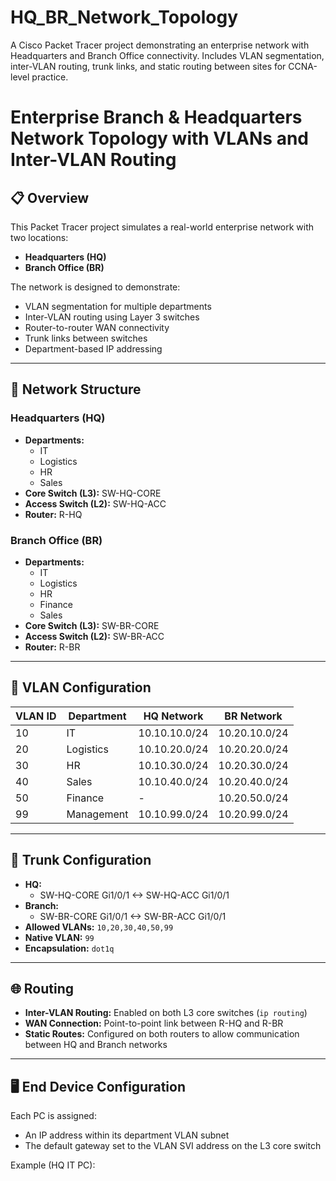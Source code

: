# HQ_BR_Network_Topology
A Cisco Packet Tracer project demonstrating an enterprise network with Headquarters and Branch Office connectivity. Includes VLAN segmentation, inter-VLAN routing, trunk links, and static routing between sites for CCNA-level practice.
# Enterprise Branch & Headquarters Network Topology with VLANs and Inter-VLAN Routing

## 📋 Overview
This Packet Tracer project simulates a real-world enterprise network with two locations:
- **Headquarters (HQ)**
- **Branch Office (BR)**

The network is designed to demonstrate:
- VLAN segmentation for multiple departments
- Inter-VLAN routing using Layer 3 switches
- Router-to-router WAN connectivity
- Trunk links between switches
- Department-based IP addressing

---

## 🏢 Network Structure

### Headquarters (HQ)
- **Departments:**
  - IT
  - Logistics
  - HR
  - Sales
- **Core Switch (L3):** SW-HQ-CORE
- **Access Switch (L2):** SW-HQ-ACC
- **Router:** R-HQ

### Branch Office (BR)
- **Departments:**
  - IT
  - Logistics
  - HR
  - Finance
  - Sales
- **Core Switch (L3):** SW-BR-CORE
- **Access Switch (L2):** SW-BR-ACC
- **Router:** R-BR

---

## 📡 VLAN Configuration

| VLAN ID | Department | HQ Network      | BR Network      |
|---------|------------|-----------------|-----------------|
| 10      | IT         | 10.10.10.0/24   | 10.20.10.0/24   |
| 20      | Logistics  | 10.10.20.0/24   | 10.20.20.0/24   |
| 30      | HR         | 10.10.30.0/24   | 10.20.30.0/24   |
| 40      | Sales      | 10.10.40.0/24   | 10.20.40.0/24   |
| 50      | Finance    | -               | 10.20.50.0/24   |
| 99      | Management | 10.10.99.0/24   | 10.20.99.0/24   |

---

## 🔗 Trunk Configuration
- **HQ:**
  - SW-HQ-CORE Gi1/0/1 <-> SW-HQ-ACC Gi1/0/1
- **Branch:**
  - SW-BR-CORE Gi1/0/1 <-> SW-BR-ACC Gi1/0/1
- **Allowed VLANs:** `10,20,30,40,50,99`
- **Native VLAN:** `99`
- **Encapsulation:** `dot1q`

---

## 🌐 Routing
- **Inter-VLAN Routing:** Enabled on both L3 core switches (`ip routing`)
- **WAN Connection:** Point-to-point link between R-HQ and R-BR
- **Static Routes:** Configured on both routers to allow communication between HQ and Branch networks

---

## 🖥️ End Device Configuration
Each PC is assigned:
- An IP address within its department VLAN subnet
- The default gateway set to the VLAN SVI address on the L3 core switch

Example (HQ IT PC):
